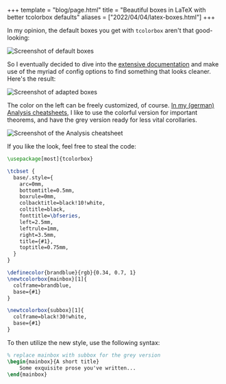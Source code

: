 +++
template = "blog/page.html"
title = "Beautiful boxes in LaTeX with better tcolorbox defaults"
aliases = ["2022/04/04/latex-boxes.html"]
+++

In my opinion, the default boxes you get with `tcolorbox` aren't that good-looking:

![Screenshot of default boxes](/img/tcolorbox_default.png)

So I eventually decided to dive into the [extensive documentation](https://texdoc.org/serve/tcolorbox.pdf/0) and make use of the myriad of config options to find something that looks cleaner. Here's the result:

![Screenshot of adapted boxes](/img/tcolorbox_adapted.png)

The color on the left can be freely customized, of course. [In my (german) Analysis cheatsheets](https://github.com/XYQuadrat/eth-cheatsheets), I like to use the colorful version for important theorems, and have the grey version ready for less vital corollaries. 

![Screenshot of the Analysis cheatsheet](/img/analysis_boxes.png)

If you like the look, feel free to steal the code:

```latex
\usepackage[most]{tcolorbox}

\tcbset {
  base/.style={
    arc=0mm, 
    bottomtitle=0.5mm,
    boxrule=0mm,
    colbacktitle=black!10!white, 
    coltitle=black, 
    fonttitle=\bfseries, 
    left=2.5mm,
    leftrule=1mm,
    right=3.5mm,
    title={#1},
    toptitle=0.75mm, 
  }
}

\definecolor{brandblue}{rgb}{0.34, 0.7, 1}
\newtcolorbox{mainbox}[1]{
  colframe=brandblue, 
  base={#1}
}

\newtcolorbox{subbox}[1]{
  colframe=black!30!white,
  base={#1}
}
```

To then utilize the new style, use the following syntax:
```latex
% replace mainbox with subbox for the grey version
\begin{mainbox}{A short title} 
    Some exquisite prose you've written...
\end{mainbox}
```